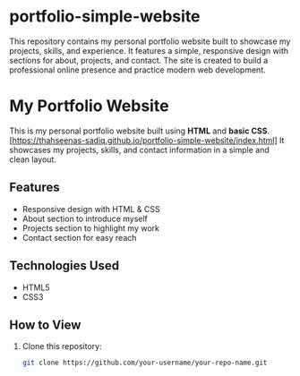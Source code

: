 # portfolio-simple-website
This repository contains my personal portfolio website built to showcase my projects, skills, and experience. It features a simple, responsive design with sections for about, projects, and contact. The site is created to build a professional online presence and practice modern web development.

# My Portfolio Website

This is my personal portfolio website built using **HTML** and **basic CSS**.      
[https://thahseenas-sadiq.github.io/portfolio-simple-website/index.html]
It showcases my projects, skills, and contact information in a simple and clean layout.

## Features
- Responsive design with HTML & CSS
- About section to introduce myself
- Projects section to highlight my work
- Contact section for easy reach

## Technologies Used
- HTML5  
- CSS3  

## How to View
1. Clone this repository:
   ```bash
   git clone https://github.com/your-username/your-repo-name.git
